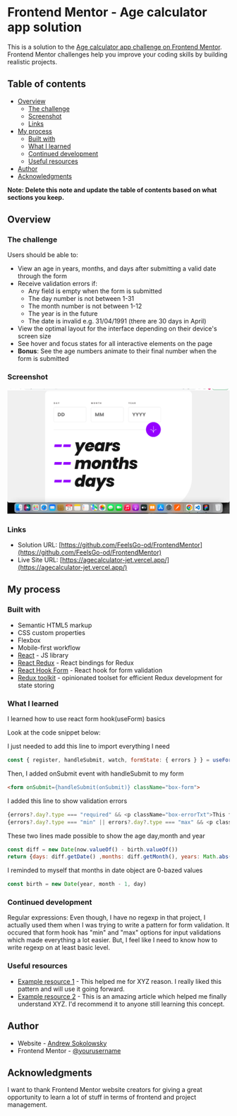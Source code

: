 # Frontend Mentor - Age calculator app solution

This is a solution to the [Age calculator app challenge on Frontend Mentor](https://www.frontendmentor.io/challenges/age-calculator-app-dF9DFFpj-Q). Frontend Mentor challenges help you improve your coding skills by building realistic projects. 

## Table of contents

- [Overview](#overview)
  - [The challenge](#the-challenge)
  - [Screenshot](#screenshot)
  - [Links](#links)
- [My process](#my-process)
  - [Built with](#built-with)
  - [What I learned](#what-i-learned)
  - [Continued development](#continued-development)
  - [Useful resources](#useful-resources)
- [Author](#author)
- [Acknowledgments](#acknowledgments)

**Note: Delete this note and update the table of contents based on what sections you keep.**

## Overview

### The challenge

Users should be able to:

- View an age in years, months, and days after submitting a valid date through the form
- Receive validation errors if:
  - Any field is empty when the form is submitted
  - The day number is not between 1-31
  - The month number is not between 1-12
  - The year is in the future
  - The date is invalid e.g. 31/04/1991 (there are 30 days in April)
- View the optimal layout for the interface depending on their device's screen size
- See hover and focus states for all interactive elements on the page
- **Bonus**: See the age numbers animate to their final number when the form is submitted

### Screenshot

![](./design/screenshot.png)

### Links

- Solution URL: [https://github.com/FeelsGo-od/FrontendMentor](https://github.com/FeelsGo-od/FrontendMentor)
- Live Site URL: [https://agecalculator-jet.vercel.app/](https://agecalculator-jet.vercel.app/)

## My process

### Built with

- Semantic HTML5 markup
- CSS custom properties
- Flexbox
- Mobile-first workflow
- [React](https://reactjs.org/) - JS library
- [React Redux](https://react-redux.js.org/) - React bindings for Redux
- [React Hook Form](https://react-hook-form.com/) - React hook for form validation
- [Redux toolkit](https://redux-toolkit.js.org/) - opinionated toolset for efficient Redux development for state storing

### What I learned

I learned how to use react form hook(useForm) basics

Look at the code snippet below:

I just needed to add this line to import everything I need
```js
const { register, handleSubmit, watch, formState: { errors } } = useForm();
```
Then, I added onSubmit event with handleSubmit to my form
```html
<form onSubmit={handleSubmit(onSubmit)} className="box-form">
```
I added this line to show validation errors
```js
{errors?.day?.type === "required" && <p className="box-errorTxt">This field is required</p>}
{errors?.day?.type === "min" || errors?.day?.type === "max" && <p className="box-errorTxt">Must be a valid day</p>}
```

These two lines made possible to show the age day,month and year
```js
const diff = new Date(now.valueOf() - birth.valueOf())
return {days: diff.getDate() ,months: diff.getMonth(), years: Math.abs(diff.getFullYear() - 1970)}
```

I reminded to myself that months in date object are 0-bazed values
```js
const birth = new Date(year, month - 1, day)
```

### Continued development

Regular expressions: Even though, I have no regexp in that project, I actually used them when I was trying to write a pattern for form validation. It occured that form hook has "min" and "max" options for input validations which made everything a lot easier. But, I feel like I need to know how to write regexp on at least basic level.

### Useful resources

- [Example resource 1](https://www.example.com) - This helped me for XYZ reason. I really liked this pattern and will use it going forward.
- [Example resource 2](https://www.example.com) - This is an amazing article which helped me finally understand XYZ. I'd recommend it to anyone still learning this concept.

## Author

- Website - [Andrew Sokolowsky](https://www.andrewdevvv.com/)
- Frontend Mentor - [@yourusername](https://www.frontendmentor.io/profile/FeelsGo-od)

## Acknowledgments

I want to thank Frontend Mentor website creators for giving a great opportunity to learn a lot of stuff in terms of frontend and project management.
